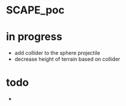 # SCAPE_poc

# in progress
- add collider to the sphere projectile
- decrease height of terrain based on collider

# todo
- 
